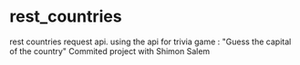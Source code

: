 # rest_countries
rest countries request api. using the api for trivia game :  "Guess the capital of the country"
Commited project with Shimon Salem
